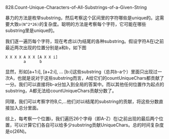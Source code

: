 828.Count-Unique-Characters-of-All-Substrings-of-a-Given-String

暴力的方法是枚举substring，然后考察这个区间里的字符哪些是unique的。这需要大致```o(N^2*26)```的复杂度。聪明的方法是考察每个字符，它可能在哪些substring里是unique的。

我们逐一遍历每个字符，现在考虑以i为结尾的各种substring。假设字符A在i之前最近两次出现的位置分别是a和b，如下图
```
X X X X A X X [A X X i]
        a      b
```
显然，形如[a+1:i], [a+2:i], ... [b:i]这些substring（总共b-a个）里面只出现过一次A，也就是说对于这些substring而言，A给它们的countUniqueChars都贡献了一分。我们可以直接将b-a分加入到全局的答案中。而以其他任何位置作为起点的substring，A都无法给countUniqueChars贡献分数了。

同理，我们可以考察字符B,C,...他们对以i结尾的substring的贡献，将这些分数直接加入总分里面。

综上，每考察一个位置i，我们遍历26个字母（即A-Z）在i之前出现的最后两个位置，可以计算它们各自可以给多少substring贡献UniqueChars。总的时间复杂度是o(26N)。
